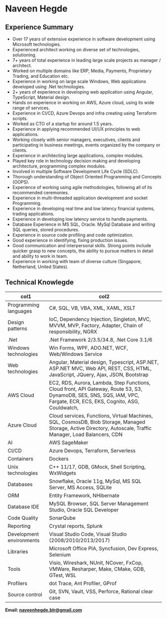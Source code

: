 # Naveen Hegde

## Experience Summary

* Over 17 years of extensive experience in software development using Microsoft technologies.
* Experienced architect working on diverse set of technologies, solutioning.
* 7+ years of total experience in leading large scale projects as manager / architect.
* Worked on multiple domains like ERP, Media, Payments, Proprietary Trading, and Education etc.
* Experience in working on large scale Windows, Web applications developed using .Net technologies.
* 2+ years of experience in developing web application using Angular, TypeScript, Material design.
* Hands on experience in working on AWS, Azure cloud, using its wide range of services.
* Experience in CI/CD, Azure Devops and infra creating using Terraform scripts.
* Worked as CTO of a startup for around 1.5 years.
* Experience in applying recommended UI/UX principles to web applications.
* Working closely with senior managers, executives, clients and participating in business meetings, events organized by the company or clients.
* Experience in architecting large applications, complex modules.
* Played key role in technology decision making and developing architecture, programming complex modules.
* Involved in multiple Software Development Life Cycle (SDLC).
* Thorough understanding of Object Oriented Programming and Concepts (OOPS).
* Experience of working using agile methodologies, following all of its recommended ceremonies.
* Experience in multi-threaded application development and socket Programming.
* Experience in developing real time and low latency financial systems, trading applications.
* Experience in developing low latency service to handle payments.
* Database Experience in MS SQL, Oracle. MySql Database and writing SQL queries, stored procedures.
* Experience in source code profiling and code optimization.
* Good experience in identifying, fixing production issues.
* Good communication and interpersonal skills. Strong points include quicker grasp to new concepts, the ability to pursue matters in detail and ability to work in team.
* Experience in working with team of diverse culture (Singapore, Netherland, United States).
 
## Technical Knowlegde

| col1 | col2 |
| ---  | ---- |
| Programming languages | C#, SQL, VB, VBA, XML, XAML, XSLT |
| Design patterns | IoC, Dependency Injection, Singleton, MVC, MVVM, MVP, Factory, Adapter, Chain of responsibility, NGRX |
|.Net|.Net Framework 2/3.5/34.8, .Net Core 3.1/6|
|Windows technologies|Win Forms, WPF, ADO.NET, WCF, Web/Windows Service|
|Web technologies|Angular, Material design, Typescript, ASP.NET, ASP.NET MVC, Web API, REST, CSS, HTML, JavaScript, JQuery, Ajax, JSON, Bootstrap|
|AWS Cloud|EC2, RDS, Aurora, Lambda, Step Functions, Cloud front, API Gateway, Route 53, S3, DynamoDB, SES, SNS, SQS, IAM, VPC, Fargate, ECR, ECS, EKS, Cognito, ASG, Couldwatch, |Code Pipeline, DR Plan, Load Balancers (ALB), Elastic Search, Athena, Textract, Comprehend, EBS, WAF, ACM, Kinesis|
|Azure Cloud|Cloud services, Functions, Virtual Machines, SQL, CosmosDB, Blob Storage, Managed Storage, Active Directory, Autoscale, Traffic Manager, Load Balancers, CDN|
|AI|AWS SageMaker|
|CI/CD|Azure Devops, Terraform, Serverless|
|Containers|Dockers|
|Unix technologies|C++ 11/17, GDB, GMock, Shell Scripting, WxWidgets|
|Databases|Snowflake, Oracle 11g, MySql, MS SQL Server, MS Access, SQLite|
|ORM|Entity Framework, NHibernate|
|Database IDE|MySQL Browser, SQL Server Management Studio, Oracle SQL Developer|
|Code Quality|SonarQube|
|Reporting|Crystal reports, Splunk|
|Development environments|Visual Studio Code, Visual Studio (2008/2010/2013/2017)|
|Libraries|Microsoft Office PIA, Syncfusion, Dev Express, Selenium|
|Tools|Visio, Wireshark, NUnit, NCover, FxCop, VMWare, Resharper, Make, CMake, GDB, GTest, WSL|
|Profilers|dot Trace, Ant Profiler, GProf|
|Source control|Git, SVN, Vault, VSS, Perforce, Rational clear case|

**Email: naveenhegde.blr@gmail.com**



